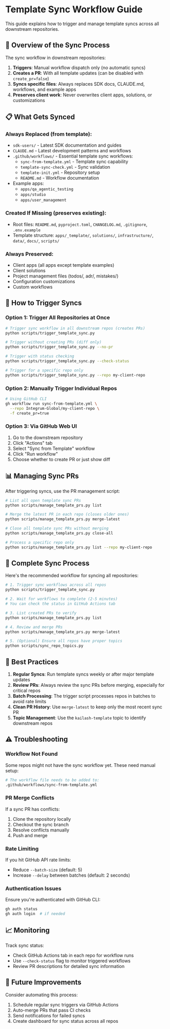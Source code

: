 # Template Sync Workflow Guide

This guide explains how to trigger and manage template syncs across all downstream repositories.

## 🔄 Overview of the Sync Process

The sync workflow in downstream repositories:
1. **Triggers**: Manual workflow dispatch only (no automatic syncs)
2. **Creates a PR**: With all template updates (can be disabled with `create_pr=false`)
3. **Syncs specific files**: Always replaces SDK docs, CLAUDE.md, workflows, and example apps
4. **Preserves client work**: Never overwrites client apps, solutions, or customizations

## 📋 What Gets Synced

### Always Replaced (from template):
- `sdk-users/` - Latest SDK documentation and guides
- `CLAUDE.md` - Latest development patterns and workflows
- `.github/workflows/` - Essential template sync workflows:
  - `sync-from-template.yml` - Template sync capability
  - `template-sync-check.yml` - Sync validation
  - `template-init.yml` - Repository setup
  - `README.md` - Workflow documentation
- Example apps:
  - `apps/qa_agentic_testing`
  - `apps/studio`
  - `apps/user_management`

### Created If Missing (preserves existing):
- Root files: `README.md`, `pyproject.toml`, `CHANGELOG.md`, `.gitignore`, `.env.example`
- Template structure: `apps/_template/`, `solutions/`, `infrastructure/`, `data/`, `docs/`, `scripts/`

### Always Preserved:
- Client apps (all apps except template examples)
- Client solutions
- Project management files (todos/, adr/, mistakes/)
- Configuration customizations
- Custom workflows

## 🚀 How to Trigger Syncs

### Option 1: Trigger All Repositories at Once

```bash
# Trigger sync workflow in all downstream repos (creates PRs)
python scripts/trigger_template_sync.py

# Trigger without creating PRs (diff only)
python scripts/trigger_template_sync.py --no-pr

# Trigger with status checking
python scripts/trigger_template_sync.py --check-status

# Trigger for a specific repo only
python scripts/trigger_template_sync.py --repo my-client-repo
```

### Option 2: Manually Trigger Individual Repos

```bash
# Using GitHub CLI
gh workflow run sync-from-template.yml \
  --repo Integrum-Global/my-client-repo \
  -f create_pr=true
```

### Option 3: Via GitHub Web UI
1. Go to the downstream repository
2. Click "Actions" tab
3. Select "Sync from Template" workflow
4. Click "Run workflow"
5. Choose whether to create PR or just show diff

## 📊 Managing Sync PRs

After triggering syncs, use the PR management script:

```bash
# List all open template sync PRs
python scripts/manage_template_prs.py list

# Merge the latest PR in each repo (closes older ones)
python scripts/manage_template_prs.py merge-latest

# Close all template sync PRs without merging
python scripts/manage_template_prs.py close-all

# Process a specific repo only
python scripts/manage_template_prs.py list --repo my-client-repo
```

## 🔄 Complete Sync Process

Here's the recommended workflow for syncing all repositories:

```bash
# 1. Trigger sync workflows across all repos
python scripts/trigger_template_sync.py

# 2. Wait for workflows to complete (2-5 minutes)
# You can check the status in GitHub Actions tab

# 3. List created PRs to verify
python scripts/manage_template_prs.py list

# 4. Review and merge PRs
python scripts/manage_template_prs.py merge-latest

# 5. (Optional) Ensure all repos have proper topics
python scripts/sync_repo_topics.py
```

## 🎯 Best Practices

1. **Regular Syncs**: Run template syncs weekly or after major template updates
2. **Review PRs**: Always review the sync PRs before merging, especially for critical repos
3. **Batch Processing**: The trigger script processes repos in batches to avoid rate limits
4. **Clean PR History**: Use `merge-latest` to keep only the most recent sync PR
5. **Topic Management**: Use the `kailash-template` topic to identify downstream repos

## ⚠️ Troubleshooting

### Workflow Not Found
Some repos might not have the sync workflow yet. These need manual setup:
```bash
# The workflow file needs to be added to:
.github/workflows/sync-from-template.yml
```

### PR Merge Conflicts
If a sync PR has conflicts:
1. Clone the repository locally
2. Checkout the sync branch
3. Resolve conflicts manually
4. Push and merge

### Rate Limiting
If you hit GitHub API rate limits:
- Reduce `--batch-size` (default: 5)
- Increase `--delay` between batches (default: 2 seconds)

### Authentication Issues
Ensure you're authenticated with GitHub CLI:
```bash
gh auth status
gh auth login  # if needed
```

## 📈 Monitoring

Track sync status:
- Check GitHub Actions tab in each repo for workflow runs
- Use `--check-status` flag to monitor triggered workflows
- Review PR descriptions for detailed sync information

## 🔮 Future Improvements

Consider automating this process:
1. Schedule regular sync triggers via GitHub Actions
2. Auto-merge PRs that pass CI checks
3. Send notifications for failed syncs
4. Create dashboard for sync status across all repos